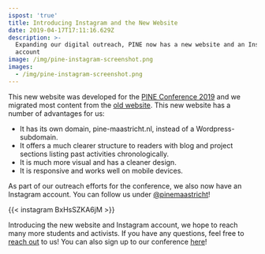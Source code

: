 ```yaml
---
ispost: 'true'
title: Introducing Instagram and the New Website
date: 2019-04-17T17:11:16.629Z
description: >-
  Expanding our digital outreach, PINE now has a new website and an Instagram
  account
image: /img/pine-instagram-screenshot.png
images:
  - /img/pine-instagram-screenshot.png
---
```

This new website was developed for the [PINE Conference 2019](https://pine-maastricht.nl/conference-2019/) and we migrated most content from the [old website](https://pinemaastricht.wordpress.com/). This new website has a number of advantages for us:

* It has its own domain, pine-maastricht.nl, instead of a Wordpress-subdomain.
* It offers a much clearer structure to readers with blog and project sections listing past activities chronologically.
* It is much more visual and has a cleaner design.
* It is responsive and works well on mobile devices.

As part of our outreach efforts for the conference, we also now have an Instagram account. You can follow us under [@pinemaastricht](https://www.instagram.com/pinemaastricht/)!

{{< instagram BxHsSZKA6jM >}}

Introducing the new website and Instagram account, we hope to reach many more students and activists. If you have any questions, feel free to [reach out](https://pine-maastricht.nl/contact/) to us! You can also sign up to our conference [here](https://event.gg/12191/)!

